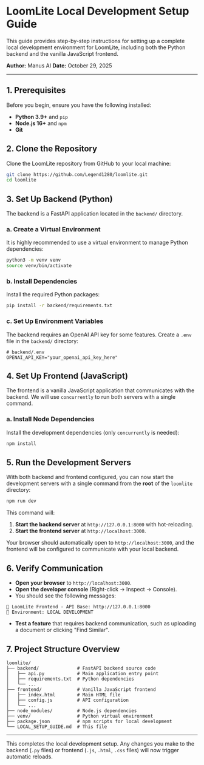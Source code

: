 # LoomLite Local Development Setup Guide

This guide provides step-by-step instructions for setting up a complete local development environment for LoomLite, including both the Python backend and the vanilla JavaScript frontend.

**Author:** Manus AI
**Date:** October 29, 2025

---

## 1. Prerequisites

Before you begin, ensure you have the following installed:

- **Python 3.9+** and `pip`
- **Node.js 16+** and `npm`
- **Git**

## 2. Clone the Repository

Clone the LoomLite repository from GitHub to your local machine:

```bash
git clone https://github.com/Legend1280/loomlite.git
cd loomlite
```

## 3. Set Up Backend (Python)

The backend is a FastAPI application located in the `backend/` directory.

### a. Create a Virtual Environment

It is highly recommended to use a virtual environment to manage Python dependencies:

```bash
python3 -m venv venv
source venv/bin/activate
```

### b. Install Dependencies

Install the required Python packages:

```bash
pip install -r backend/requirements.txt
```

### c. Set Up Environment Variables

The backend requires an OpenAI API key for some features. Create a `.env` file in the `backend/` directory:

```
# backend/.env
OPENAI_API_KEY="your_openai_api_key_here"
```

## 4. Set Up Frontend (JavaScript)

The frontend is a vanilla JavaScript application that communicates with the backend. We will use `concurrently` to run both servers with a single command.

### a. Install Node Dependencies

Install the development dependencies (only `concurrently` is needed):

```bash
npm install
```

## 5. Run the Development Servers

With both backend and frontend configured, you can now start the development servers with a single command from the **root** of the `loomlite` directory:

```bash
npm run dev
```

This command will:

1.  **Start the backend server** at `http://127.0.0.1:8000` with hot-reloading.
2.  **Start the frontend server** at `http://localhost:3000`.

Your browser should automatically open to `http://localhost:3000`, and the frontend will be configured to communicate with your local backend.

## 6. Verify Communication

- **Open your browser** to `http://localhost:3000`.
- **Open the developer console** (Right-click → Inspect → Console).
- You should see the following messages:

```
🔗 LoomLite Frontend - API Base: http://127.0.0.1:8000
📍 Environment: LOCAL DEVELOPMENT
```

- **Test a feature** that requires backend communication, such as uploading a document or clicking "Find Similar".

## 7. Project Structure Overview

```
loomlite/
├── backend/              # FastAPI backend source code
│   ├── api.py            # Main application entry point
│   ├── requirements.txt  # Python dependencies
│   └── ...
├── frontend/             # Vanilla JavaScript frontend
│   ├── index.html        # Main HTML file
│   ├── config.js         # API configuration
│   └── ...
├── node_modules/         # Node.js dependencies
├── venv/                 # Python virtual environment
├── package.json          # npm scripts for local development
└── LOCAL_SETUP_GUIDE.md  # This file
```

---

This completes the local development setup. Any changes you make to the backend (`.py` files) or frontend (`.js`, `.html`, `.css` files) will now trigger automatic reloads.
